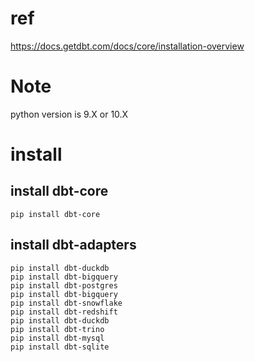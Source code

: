 # ref
https://docs.getdbt.com/docs/core/installation-overview

# Note
python version is 9.X or 10.X

# install
## install dbt-core
```
pip install dbt-core
```
## install dbt-adapters
```
pip install dbt-duckdb
pip install dbt-bigquery
pip install dbt-postgres
pip install dbt-bigquery
pip install dbt-snowflake
pip install dbt-redshift
pip install dbt-duckdb
pip install dbt-trino
pip install dbt-mysql
pip install dbt-sqlite
```

